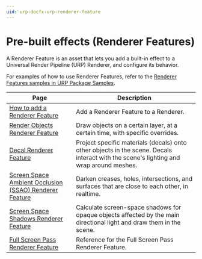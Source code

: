 ```yaml
---
uid: urp-docfx-urp-renderer-feature
---
```

# Pre-built effects (Renderer Features)

A Renderer Feature is an asset that lets you add a built-in effect to a Universal Render Pipeline (URP) Renderer, and configure its behavior.

For examples of how to use Renderer Features, refer to the [Renderer Features samples in URP Package Samples](package-sample-urp-package-samples.md#renderer-features).

|Page|Description|
|-|-|
|[How to add a Renderer Feature](urp-renderer-feature-how-to-add.md)|Add a Renderer Feature to a Renderer.|
|[Render Objects Renderer Feature](renderer-features/renderer-feature-render-objects-landing.md)|Draw objects on a certain layer, at a certain time, with specific overrides.|
|[Decal Renderer Feature](renderer-feature-decal-landing.md)|Project specific materials (decals) onto other objects in the scene. Decals interact with the scene's lighting and wrap around meshes.|
|[Screen Space Ambient Occlusion (SSAO) Renderer Feature](post-processing-ssao.md)|Darken creases, holes, intersections, and surfaces that are close to each other, in realtime.|
|[Screen Space Shadows Renderer Feature](renderer-feature-screen-space-shadows.md)|Calculate screen-space shadows for opaque objects affected by the main directional light and draw them in the scene.|
|[Full Screen Pass Renderer Feature](renderer-features/renderer-feature-full-screen-pass-landing.md)|Reference for the Full Screen Pass Renderer Feature.|
